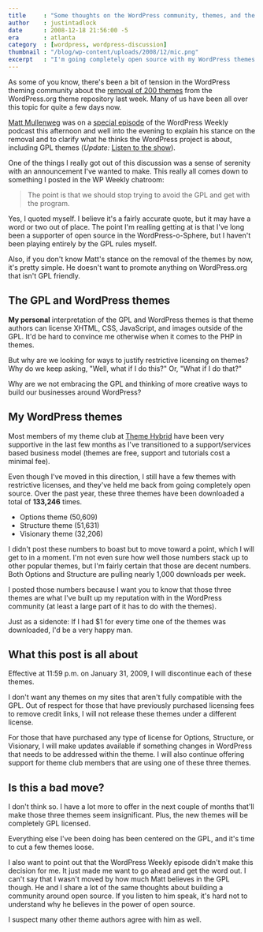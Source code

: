 ```yaml
---
title     : "Some thoughts on the WordPress community, themes, and the GPL"
author    : justintadlock
date      : 2008-12-18 21:56:00 -5
era       : atlanta
category  : [wordpress, wordpress-discussion]
thumbnail : "/blog/wp-content/uploads/2008/12/mic.png"
excerpt   : "I'm going completely open source with my WordPress themes and theme club.  The GPL may just be the best way to work within the WP framework."
---
```


As some of you know, there's been a bit of tension in the WordPress theming community about the <a href="http://justintadlock.com/archives/2008/12/11/automattic-putting-the-boot-to-premium-theme-developers" title="200 themes removed from the WordPress theme directory">removal of 200 themes</a> from the WordPress.org theme repository last week.  Many of us have been all over this topic for quite a few days now.

<a href="http://ma.tt" title="Matt Mullenweg">Matt Mullenweg</a> was on a <a href="http://weblogtoolscollection.com/archives/2008/12/17/matt-the-gpl-and-more/" title="WordPress Weekly podcast">special episode</a> of the WordPress Weekly podcast this afternoon and well into the evening to explain his stance on the removal and to clarify what he thinks the WordPress project is about, including GPL themes (<em>Update:</em> <a href="http://weblogtoolscollection.com/archives/2008/12/19/2hr-interview-with-matt-mullenweg/" title="Two-hour interview with Matt Mullenweg">Listen to the show</a>).

One of the things I really got out of this discussion was a sense of serenity with an announcement I've wanted to make.  This really all comes down to something I posted in the WP Weekly chatroom:

> The point is that we should stop trying to avoid the GPL and get with the program.

Yes, I quoted myself.  I believe it's a fairly accurate quote, but it may have a word or two out of place.  The point I'm realling getting at is that I've long been a supporter of open source in the WordPress-o-Sphere, but I haven't been playing entirely by the GPL rules myself.

Also, if you don't know Matt's stance on the removal of the themes by now, it's pretty simple.  He doesn't want to promote anything on WordPress.org that isn't GPL friendly.

<!--more-->

## The GPL and WordPress themes

<strong>My personal</strong> interpretation of the GPL and WordPress themes is that theme authors can license XHTML, CSS, JavaScript, and images outside of the GPL.  It'd be hard to convince me otherwise when it comes to the PHP in themes.

But why are we looking for ways to justify restrictive licensing on themes?  Why do we keep asking, "Well, what if I do this?"  Or, "What if I do that?"

Why are we not embracing the GPL and thinking of more creative ways to build our businesses around WordPress?

## My WordPress themes

Most members of my theme club at <a href="http://themehybrid.com" title="WordPress themes club">Theme Hybrid</a> have been very supportive in the last few months as I've transitioned to a support/services based business model (themes are free, support and tutorials cost a minimal fee).

Even though I've moved in this direction, I still have a few themes with restrictive licenses, and they've held me back from going completely open source.  Over the past year, these three themes have been downloaded a total of <strong>133,246</strong> times.

<ul>
<li>Options theme (50,609)</li>
<li>Structure theme (51,631)</li>
<li>Visionary theme (32,206)</li>
</ul>

I didn't post these numbers to boast but to move toward a point, which I will get to in a moment.  I'm not even sure how well those numbers stack up to other popular themes, but I'm fairly certain that those are decent numbers.  Both Options and Structure are pulling nearly 1,000 downloads per week.

I posted those numbers because I want you to know that those three themes are what I've built up my reputation with in the WordPress community (at least a large part of it has to do with the themes).

<p class="note">Just as a sidenote: If I had $1 for every time one of the themes was downloaded, I'd be a very happy man.</p>

## What this post is all about

Effective at 11:59 p.m. on January 31, 2009, I will discontinue each of these themes.

I don't want any themes on my sites that aren't fully compatible with the GPL.  Out of respect for those that have previously purchased licensing fees to remove credit links, I will not release these themes under a different license.

For those that have purchased any type of license for Options, Structure, or Visionary, I will make updates available if something changes in WordPress that needs to be addressed within the theme.  I will also continue offering support for theme club members that are using one of these three themes.

## Is this a bad move?

I don't think so.  I have a lot more to offer in the next couple of months that'll make those three themes seem insignificant.  Plus, the new themes will be completely GPL licensed.

Everything else I've been doing has been centered on the GPL, and it's time to cut a few themes loose.

I also want to point out that the WordPress Weekly episode didn't make this decision for me.  It just made me want to go ahead and get the word out.  I can't say that I wasn't moved by how much Matt believes in the GPL though.  He and I share a lot of the same thoughts about building a community around open source.  If you listen to him speak, it's hard not to understand why he believes in the power of open source.

I suspect many other theme authors agree with him as well.
